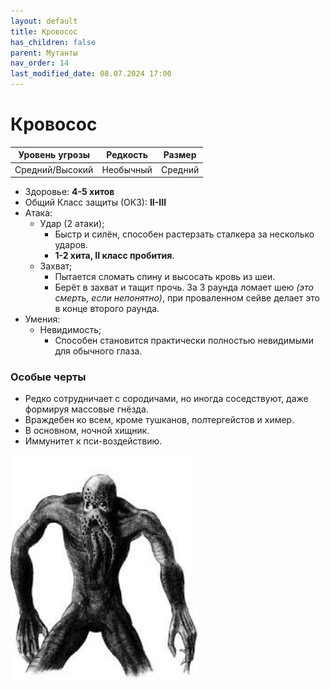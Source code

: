 ```yaml
---
layout: default
title: Кровосос
has_children: false
parent: Мутанты
nav_order: 14
last_modified_date: 08.07.2024 17:00
---
```


# Кровосос

| Уровень угрозы  | Редкость  | Размер  |
|-----------------|-----------|---------|
| Средний/Высокий | Необычный | Средний |

- Здоровье: **4-5 хитов**
- Общий Класс защиты (ОКЗ): **II-III**
- Атака:
    - Удар (2 атаки);
        - Быстр и силён, способен растерзать сталкера за несколько ударов.
        - **1-2 хита, II класс пробития**.
    - Захват;
        - Пытается сломать спину и высосать кровь из шеи.
        - Берёт в захват и тащит прочь. За 3 раунда ломает шею _(это смерть, если непонятно)_, при проваленном сейве делает это в конце второго раунда.
- Умения:
    - Невидимость;
      - Способен становится практически полностью невидимыми для обычного глаза.


### Особые черты
- Редко сотрудничает с сородичами, но иногда соседствуют, даже формируя массовые гнёзда.
- Враждебен ко всем, кроме тушканов, полтергейстов и химер.
- В основном, ночной хищник.
- Иммунитет к пси-воздействию.

<img src="https://github.com/ivatar39/stalker-ttrpg/blob/main/assets/images/monsters/bloodsucker.jfif?raw=true" alt="bloodsucker" width="300"/>
